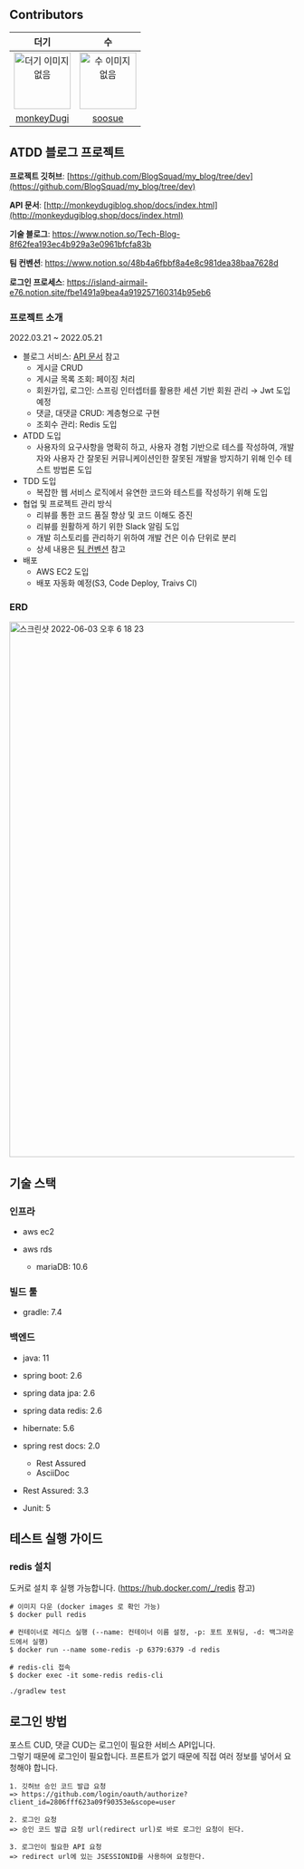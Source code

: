 ## Contributors
|더기|수|
|:-:|:-:|
|<img src="https://avatars.githubusercontent.com/u/53487385?v=4" alt="더기 이미지 없음" width="100" height="100">|<img src="https://avatars.githubusercontent.com/u/54942017?v=4" alt="수 이미지 없음" width="100" height="100">|
|[monkeyDugi](https://github.com/monkeyDugi)|[soosue](https://github.com/soosue)|

## ATDD 블로그 프로젝트

**프로젝트 깃허브**: [https://github.com/BlogSquad/my_blog/tree/dev](https://github.com/BlogSquad/my_blog/tree/dev)

**API 문서**: [http://monkeydugiblog.shop/docs/index.html](http://monkeydugiblog.shop/docs/index.html)

**기술 블로그**: https://www.notion.so/Tech-Blog-8f62fea193ec4b929a3e0961bfcfa83b

**팀 컨벤션**: https://www.notion.so/48b4a6fbbf8a4e8c981dea38baa7628d

**로그인 프로세스**: https://island-airmail-e76.notion.site/fbe1491a9bea4a919257160314b95eb6

### 프로젝트 소개

2022.03.21 ~ 2022.05.21

- 블로그 서비스: [API 문서](http://monkeydugiblog.shop/docs/index.html) 참고
  - 게시글 CRUD
  - 게시글 목록 조회: 페이징 처리
  - 회원가입, 로그인: 스프링 인터셉터를 활용한 세션 기반 회원 관리
    → Jwt 도입 예정
  - 댓글,  대댓글 CRUD: 계층형으로 구현
  - 조회수 관리: Redis 도입
- ATDD 도입
  - 사용자의 요구사항을 명확히 하고, 사용자 경험 기반으로 테스를 작성하여, 개발자와 사용자 간
    잘못된 커뮤니케이션인한 잘못된 개발을 방지하기 위해 인수 테스트 방법론 도입
- TDD 도입
  - 복잡한 웹 서비스 로직에서 유연한 코드와 테스트를 작성하기 위해 도입
- 협업 및 프로젝트 관리 방식
  - 리뷰를 통한 코드 품질 향상 및 코드 이해도 증진
  - 리뷰를 원활하게 하기 위한 Slack 알림 도입
  - 개발 히스토리를 관리하기 위하여 개발 건은 이슈 단위로 분리
  - 상세 내용은 [팀 컨벤션](https://www.notion.so/48b4a6fbbf8a4e8c981dea38baa7628d) 참고
- 배포
  - AWS EC2 도입
  - 배포 자동화 예정(S3, Code Deploy, Traivs CI)
  
### ERD
<img width="945" alt="스크린샷 2022-06-03 오후 6 18 23" src="https://user-images.githubusercontent.com/53487385/171826459-20292112-cac7-495a-bdb6-e9682d3bb5b1.png">

## 기술 스택
### 인프라
- aws ec2

- aws rds
  - mariaDB: 10.6
### 빌드 툴
- gradle: 7.4
### 백엔드
- java: 11

- spring boot: 2.6
- spring data jpa: 2.6
- spring data redis: 2.6
- hibernate: 5.6
- spring rest docs: 2.0
  - Rest Assured
  - AsciiDoc

- Rest Assured: 3.3
- Junit: 5

## 테스트 실행 가이드
### redis 설치
도커로 설치 후 실행 가능합니다. (https://hub.docker.com/_/redis 참고)
``` shell
# 이미지 다운 (docker images 로 확인 가능)
$ docker pull redis

# 컨테이너로 레디스 실행 (--name: 컨테이너 이름 설정, -p: 포트 포워딩, -d: 백그라운드에서 실행)
$ docker run --name some-redis -p 6379:6379 -d redis

# redis-cli 접속
$ docker exec -it some-redis redis-cli

./gradlew test
```

## 로그인 방법
포스트 CUD, 댓글 CUD는 로그인이 필요한 서비스 API입니다.  
그렇기 때문에 로그인이 필요합니다. 프론트가 없기 때문에 직접 여러 정보를 넣어서 요청해야 합니다.
```shell
1. 깃허브 승인 코드 발급 요청
=> https://github.com/login/oauth/authorize?client_id=2806fff623a09f90353e&scope=user

2. 로그인 요청
=> 승인 코드 발급 요청 url(redirect url)로 바로 로그인 요청이 된다.

3. 로그인이 필요한 API 요청
=> redirect url에 있는 JSESSIONID를 사용하여 요청한다.
```


